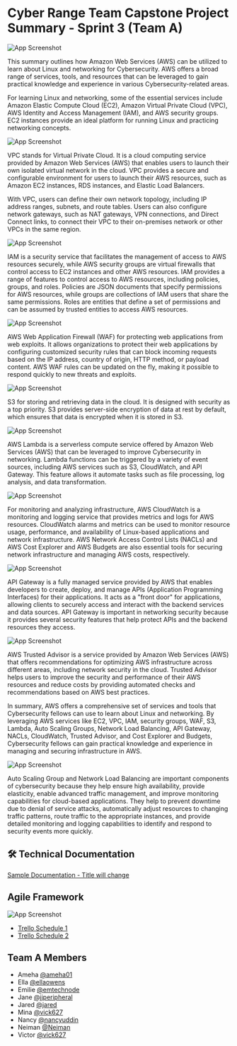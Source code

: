 # Cyber Range Team Capstone Project Summary - Sprint 3 (Team A)


![App Screenshot](https://drive.google.com/uc?export=view&id=1gVr8W3pTvd-shb4z2rhIxsub8SOtWiGn)


This summary outlines how Amazon Web Services (AWS) can be utilized to learn about Linux and networking for Cybersecurity. AWS offers a broad range of services, tools, and resources that can be leveraged to gain practical knowledge and experience in various Cybersecurity-related areas.

For learning Linux and networking, some of the essential services include Amazon Elastic Compute Cloud (EC2), Amazon Virtual Private Cloud (VPC), AWS Identity and Access Management (IAM), and AWS security groups. EC2 instances provide an ideal platform for running Linux and practicing networking concepts. 



![App Screenshot](https://drive.google.com/uc?export=view&id=1C3P2EYzXFcmV2eQekXBMyHMUbqsYm6Rr)


VPC stands for Virtual Private Cloud. It is a cloud computing service provided by Amazon Web Services (AWS) that enables users to launch their own isolated virtual network in the cloud. VPC provides a secure and configurable environment for users to launch their AWS resources, such as Amazon EC2 instances, RDS instances, and Elastic Load Balancers.

With VPC, users can define their own network topology, including IP address ranges, subnets, and route tables. Users can also configure network gateways, such as NAT gateways, VPN connections, and Direct Connect links, to connect their VPC to their on-premises network or other VPCs in the same region.


![App Screenshot](https://drive.google.com/uc?export=view&id=1h1RLDEQhaWG5_zyeYRMItsvt-keiNbOb)


IAM is a security service that facilitates the management of access to AWS resources securely, while AWS security groups are virtual firewalls that control access to EC2 instances and other AWS resources. IAM provides a range of features to control access to AWS resources, including policies, groups, and roles. Policies are JSON documents that specify permissions for AWS resources, while groups are collections of IAM users that share the same permissions. Roles are entities that define a set of permissions and can be assumed by trusted entities to access AWS resources.



![App Screenshot](https://drive.google.com/uc?export=view&id=1GS3j-8R-8XQdrrsjG9RUDG6u8wovxvhb)



AWS Web Application Firewall (WAF) for protecting web applications from web exploits. It allows organizations to protect their web applications by configuring customized security rules that can block incoming requests based on the IP address, country of origin, HTTP method, or payload content. AWS WAF rules can be updated on the fly, making it possible to respond quickly to new threats and exploits.
 

![App Screenshot](https://drive.google.com/uc?export=view&id=1fYOHVNHMYNcGju2deGuYcASnRssMgZVD)

S3 for storing and retrieving data in the cloud. It is designed with security as a top priority. S3 provides server-side encryption of data at rest by default, which ensures that data is encrypted when it is stored in S3. 


![App Screenshot](https://drive.google.com/uc?export=view&id=1MqHIWbyHOpWxsHFm7UJQkFggAQtVyJqS)

AWS Lambda is a serverless compute service offered by Amazon Web Services (AWS) that can be leveraged to improve Cybersecurity in networking. Lambda functions can be triggered by a variety of event sources, including AWS services such as S3, CloudWatch, and API Gateway. This feature allows it automate tasks such as file processing, log analysis, and data transformation.


![App Screenshot](https://drive.google.com/uc?export=view&id=1R7nODj--Knk5pgZAGoK7nDBcojj9OBNm)

For monitoring and analyzing infrastructure, AWS CloudWatch is a monitoring and logging service that provides metrics and logs for AWS resources. CloudWatch alarms and metrics can be used to monitor resource usage, performance, and availability of Linux-based applications and network infrastructure. AWS Network Access Control Lists (NACLs) and AWS Cost Explorer and AWS Budgets are also essential tools for securing network infrastructure and managing AWS costs, respectively.

![App Screenshot](https://drive.google.com/uc?export=view&id=19iIwXeBX2l52tRk82dwdOS1T9N9tjp6A)

API Gateway is a fully managed service provided by AWS that enables developers to create, deploy, and manage APIs (Application Programming Interfaces) for their applications. It acts as a "front door" for applications, allowing clients to securely access and interact with the backend services and data sources. API Gateway is important in networking security because it provides several security features that help protect APIs and the backend resources they access. 

![App Screenshot](https://drive.google.com/uc?export=view&id=1a_pL2obwm3GG2SUewhXorJ4RjcTJs5nI)

AWS Trusted Advisor is a service provided by Amazon Web Services (AWS) that offers recommendations for optimizing AWS infrastructure across different areas, including network security in the cloud. Trusted Advisor helps users to improve the security and performance of their AWS resources and reduce costs by providing automated checks and recommendations based on AWS best practices.

In summary, AWS offers a comprehensive set of services and tools that Cybersecurity fellows can use to learn about Linux and networking. By leveraging AWS services like EC2, VPC, IAM, security groups, WAF, S3, Lambda, Auto Scaling Groups, Network Load Balancing, API Gateway, NACLs, CloudWatch, Trusted Advisor, and Cost Explorer and Budgets, Cybersecurity fellows can gain practical knowledge and experience in managing and securing infrastructure in AWS.

![App Screenshot](https://drive.google.com/uc?export=view&id=1ipiqZGNyAAfoWPoqrYHngUBFZSLQ0VUZ)

Auto Scaling Group and Network Load Balancing are important components of cybersecurity because they help ensure high availability, provide elasticity, enable advanced traffic management, and improve monitoring capabilities for cloud-based applications. They help to prevent downtime due to denial of service attacks, automatically adjust resources to changing traffic patterns, route traffic to the appropriate instances, and provide detailed monitoring and logging capabilities to identify and respond to security events more quickly. 


## 🛠 Technical Documentation
[Sample Documentation - Title will change](https://docs.google.com/document/d/1fCUtz3f2Hs_mVT0ssHRiIhxTLyKvkzgHi3-k49irTHY/edit?usp=share_link)



## Agile Framework 
![App Screenshot](https://drive.google.com/uc?export=view&id=1YfgwMU6OcBiI6JxKRmiGt4GX4g7RHXVU)


- [Trello Schedule 1](https://drive.google.com/uc?export=view&id=1M-56z5erSeMbxmmzbWNsmvtUbGbM3iGE)
- [Trello Schedule 2](https://drive.google.com/uc?export=view&id=1Lm-9uHRS3nqcfibdQggffWCqp3utVoRr)

## Team A Members
- Ameha [@ameha01](https://github.com/orgs/cybertrainingrange/people/ameha01)
- Ella [@ellaowens](https://github.com/ellaowens)
- Emilie [@emtechnode](https://github.com/emtechnode)
- Jane [@jjperipheral](https://github.com/jjperipheral)
- Jared [@jared](https://www.github.com/)
- Mina [@vick627](https://github.com/orgs/cybertrainingrange/people/vick627)
- Nancy [@nancyuddin](https://github.com/nancyuddin)
- Neiman [@Neiman](https://github.com/orgs/cybertrainingrange/people/bull-in-the-heather)
- Victor [@vick627](https://github.com/orgs/cybertrainingrange/people/vick627)
